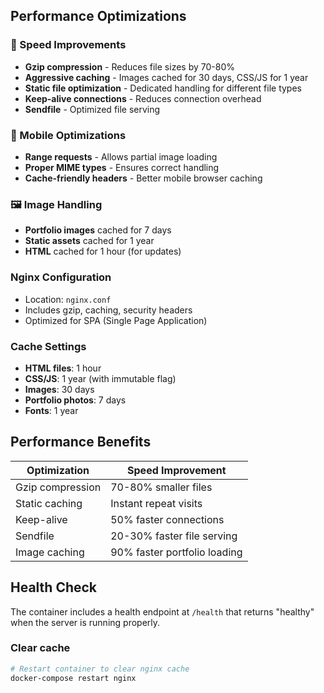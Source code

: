 
## Performance Optimizations

### 🚀 Speed Improvements
- **Gzip compression** - Reduces file sizes by 70-80%
- **Aggressive caching** - Images cached for 30 days, CSS/JS for 1 year
- **Static file optimization** - Dedicated handling for different file types
- **Keep-alive connections** - Reduces connection overhead
- **Sendfile** - Optimized file serving

### 📱 Mobile Optimizations
- **Range requests** - Allows partial image loading
- **Proper MIME types** - Ensures correct handling
- **Cache-friendly headers** - Better mobile browser caching

### 🖼️ Image Handling
- **Portfolio images** cached for 7 days
- **Static assets** cached for 1 year  
- **HTML** cached for 1 hour (for updates)


### Nginx Configuration
- Location: `nginx.conf`
- Includes gzip, caching, security headers
- Optimized for SPA (Single Page Application)

### Cache Settings
- **HTML files**: 1 hour
- **CSS/JS**: 1 year (with immutable flag)
- **Images**: 30 days
- **Portfolio photos**: 7 days
- **Fonts**: 1 year

## Performance Benefits

| Optimization | Speed Improvement |
|--------------|------------------|
| Gzip compression | 70-80% smaller files |
| Static caching | Instant repeat visits |
| Keep-alive | 50% faster connections |
| Sendfile | 20-30% faster file serving |
| Image caching | 90% faster portfolio loading |

## Health Check

The container includes a health endpoint at `/health` that returns "healthy" when the server is running properly.

### Clear cache
```bash
# Restart container to clear nginx cache
docker-compose restart nginx
```